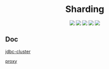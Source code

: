 <h1 align="center">Sharding</h1>

<p align="center"> 
<img src="https://img.shields.io/badge/Java-17-f39f37"/>
<img src="https://img.shields.io/badge/ShardingSphere(jdbc)-5.2.1-f39f37"/>
<img src="https://img.shields.io/badge/ShardingSphere(proxy)-5.4.0-f39f37"/>
<img src="https://img.shields.io/badge/MybatisPlus-3.5.3.1-f39f37"/>
<img src="https://img.shields.io/badge/SpringBoot-3.0.2-f39f37"/>
</p>

<h2>Doc</h2>

[jdbc-cluster](../jdbc-cluster/README.md)

[proxy](../proxy/README.md)

